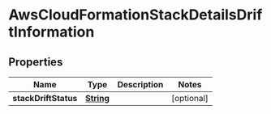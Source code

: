 

# AwsCloudFormationStackDetailsDriftInformation


## Properties

| Name | Type | Description | Notes |
|------------ | ------------- | ------------- | -------------|
|**stackDriftStatus** | [**String**](String.md) |  |  [optional] |



